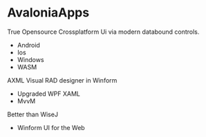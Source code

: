 # AvaloniaApps

True Opensource Crossplatform Ui via modern databound controls.
 - Android
 - Ios
 - Windows
 - WASM

AXML Visual RAD designer in Winform
  - Upgraded WPF XAML
  - MvvM 

Better than WiseJ 
  - Winform UI for the Web 

